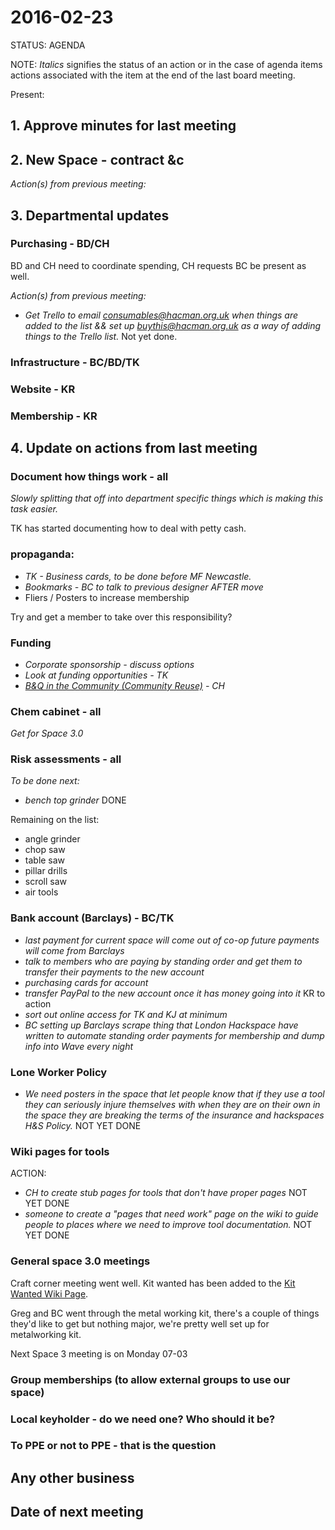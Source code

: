 # 2016-02-23

STATUS: AGENDA

NOTE: *Italics* signifies the status of an action or in the case of agenda items actions associated with the item at the end of the last board meeting.

Present:

## 1. Approve minutes for last meeting

## 2. New Space - contract &c

*Action(s) from previous meeting:*

## 3. Departmental updates

### Purchasing - BD/CH

BD and CH need to coordinate spending, CH requests BC be present as well.

*Action(s) from previous meeting:*

- *Get Trello to email consumables@hacman.org.uk when things are added to the list && set up buythis@hacman.org.uk as a way of adding things to the Trello list.* Not yet done.

### Infrastructure - BC/BD/TK

### Website - KR

### Membership - KR

## 4. Update on actions from last meeting

### Document how things work - all

*Slowly splitting that off into department specific things which is making this task easier.*

TK has started documenting how to deal with petty cash.

### propaganda:

- *TK - Business cards, to be done before MF Newcastle.*
- *Bookmarks - BC to talk to previous designer AFTER move*
- Fliers / Posters to increase membership

Try and get a member to take over this responsibility?

### Funding
- *Corporate sponsorship - discuss options*
- *Look at funding opportunities - TK*
- *[B&Q in the Community (Community Reuse)](http://www.diy.com/corporate/community/) - CH*

### Chem cabinet - all

*Get for Space 3.0*

### Risk assessments - all

*To be done next:*

- *bench top grinder* DONE

Remaining on the list:
- angle grinder
- chop saw
- table saw
- pillar drills
- scroll saw
- air tools

### Bank account (Barclays) - BC/TK

- *last payment for current space will come out of co-op future payments will come from Barclays*
- *talk to members who are paying by standing order and get them to transfer their payments to the new account*
- *purchasing cards for account*
- *transfer PayPal to the new account once it has money going into it* KR to action
- *sort out online access for TK and KJ at minimum*
- *BC setting up Barclays scrape thing that London Hackspace have written to automate standing order payments for membership and dump info into Wave every night*


### Lone Worker Policy

- *We need posters in the space that let people know that if they use a tool they can seriously injure themselves with when they are on their own in the space they are breaking the terms of the insurance and hackspaces H&S Policy.* NOT YET DONE

### Wiki pages for tools

ACTION:

- *CH to create stub pages for tools that don't have proper pages* NOT YET DONE
- *someone to create a "pages that need work" page on the wiki to guide people to places where we need to improve tool documentation.* NOT YET DONE

### General space 3.0 meetings

Craft corner meeting went well.
Kit wanted has been added to the [Kit Wanted Wiki Page](http://wiki.hacman.org.uk/Tools_Wishlist).

Greg and BC went through the metal working kit, there's a couple of things they'd like to get but nothing major, we're pretty well set up for metalworking kit.

Next Space 3 meeting is on Monday 07-03

### Group memberships (to allow external groups to use our space)
### Local keyholder - do we need one? Who should it be?
### To PPE or not to PPE - that is the question

## Any other business

## Date of next meeting
